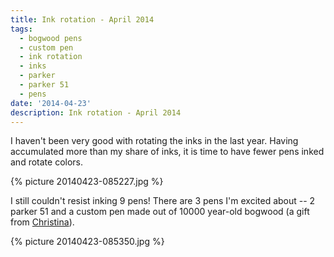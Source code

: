 ```yaml
---
title: Ink rotation - April 2014
tags:
  - bogwood pens
  - custom pen
  - ink rotation
  - inks
  - parker
  - parker 51
  - pens
date: '2014-04-23'
description: Ink rotation - April 2014
---
```

I haven't been very good with rotating the inks in the last year. Having accumulated more than my share of inks, it is time to have fewer pens inked and rotate colors.

{% picture 20140423-085227.jpg %}
<br />

I still couldn't resist inking 9 pens! There are 3 pens I'm excited about -- 2 parker 51 and a custom pen made out of 10000 year-old bogwood (a gift from <a href="http://tinaferan.com">Christina</a>).

{% picture 20140423-085350.jpg %}
<br />
